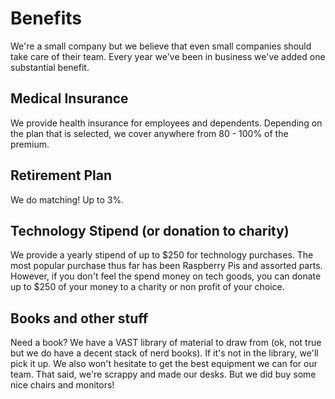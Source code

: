 # Benefits

We're a small company but we believe that even small companies should take care of their team. Every year we've been in business we've added one substantial benefit.

## Medical Insurance

We provide health insurance for employees and dependents. Depending on the plan that is selected, we cover anywhere from 80 - 100% of the premium.

## Retirement Plan

We do matching! Up to 3%.

## Technology Stipend (or donation to charity)

We provide a yearly stipend of up to $250 for technology purchases. The most popular purchase thus far has been Raspberry Pis and assorted parts. However, if you don't feel the spend money on tech goods, you can donate up to $250 of your money to a charity or non profit of your choice.

## Books and other stuff

Need a book? We have a VAST library of material to draw from (ok, not true but we do have a decent stack of nerd books). If it's not in the library, we'll pick it up. We also won't hesitate to get the best equipment we can for our team. That said, we're scrappy and made our desks. But we did buy some nice chairs and monitors!

